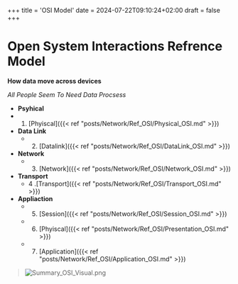 +++
title = 'OSI Model'
date = 2024-07-22T09:10:24+02:00
draft = false
+++

# Open System Interactions Refrence Model
**How data move across devices**

*All People Seem To Need Data Procsess*
- **Psyhical**
 -   1. [Phyiscal]({{< ref "posts/Network/Ref_OSI/Physical_OSI.md" >}})
- **Data Link**
  -  2. [Datalink]({{< ref "posts/Network/Ref_OSI/DataLink_OSI.md" >}})
- **Network**
  -  3. [Network]({{< ref "posts/Network/Ref_OSI/Network_OSI.md" >}})
- **Transport**
  -  4 .[Transport]({{< ref "posts/Network/Ref_OSI/Transport_OSI.md" >}})
- **Appliaction** 
  -  5. [Session]({{< ref "posts/Network/Ref_OSI/Session_OSI.md" >}})
  -  6. [Phyiscal]({{< ref "posts/Network/Ref_OSI/Presentation_OSI.md" >}})
  -  7. [Application]({{< ref "posts/Network/Ref_OSI/Application_OSI.md" >}})

>![Summary_OSI_Visual.png](/Notes/Summary_OSI_Visual.png)
